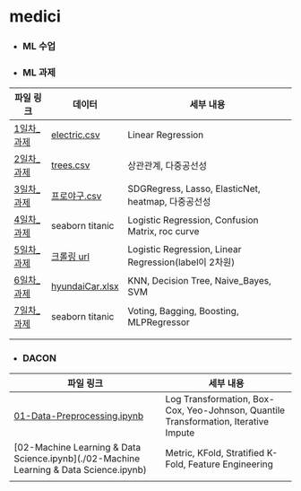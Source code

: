 # medici



* ###  ML 수업





- ###  ML 과제

| 파일 링크                                 | 데이터                                                       | 세부 내용                                             |
| ----------------------------------------- | ------------------------------------------------------------ | ----------------------------------------------------- |
| [1일차_과제](./homework/1일차_과제.ipynb) | [electric.csv](./homework/data/electric.csv)                 | Linear Regression                                     |
| [2일차_과제](./homework/2일차_과제.ipynb) | [trees.csv](./homework/data/trees.csv)                       | 상관관계, 다중공선성                                  |
| [3일차_과제](./homework/3일차_과제.ipynb) | [프로야구.csv](./homework/data/프로야구.csv)                 | SDGRegress, Lasso, ElasticNet, heatmap, 다중공선성    |
| [4일차_과제](./homework/4일차_과제.ipynb) | seaborn titanic                                              | Logistic Regression, Confusion Matrix, roc curve      |
| [5일차_과제](./homework/5일차_과제.ipynb) | [크롤링 url](https://www.weather.go.kr/weather/forecast/mid-term-rss3.jsp?stnId=109) | Logistic Regression, Linear Regression(label이 2차원) |
| [6일차_과제](./homework/6일차_과제.ipynb) | [hyundaiCar.xlsx](./homework/data/hyundaiCar.xlsx)           | KNN, Decision Tree, Naive_Bayes, SVM                  |
| [7일차_과제](./homework/7일차_과제.ipynb) | seaborn titanic                                              | Voting, Bagging, Boosting, MLPRegressor               |
|                                           |                                                              |                                                       |
|                                           |                                                              |                                                       |



* ### DACON

| 파일 링크                                                    | 세부 내용                                                    |
| ------------------------------------------------------------ | ------------------------------------------------------------ |
| [01-Data-Preprocessing.ipynb](./dacon/01-Data-Preprocessing.ipynb) | Log Transformation, Box-Cox, Yeo-Johnson, Quantile Transformation, Iterative Impute |
| [02-Machine Learning & Data Science.ipynb](./02-Machine Learning & Data Science.ipynb) | Metric, KFold, Stratified K-Fold, Feature Engineering        |
|                                                              |                                                              |


